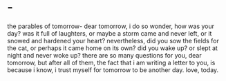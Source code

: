 # -
the parables of tomorrow-
dear tomorrow,
i do so wonder,
how was your day?
was it full of laughters,
or maybe a storm came and never left, 
or  it snowed and hardened your heart?
nevertheless, 
did you sow the fields for the cat,
or perhaps 
it came home on its own?
did you wake up?
or slept at night and never woke up?
there are so many questions for you, dear tomorrow,
but after all of them,
the fact that i am writing a letter to you,
is because i know,
i trust myself for tomorrow
to be another day.
love,
today.
